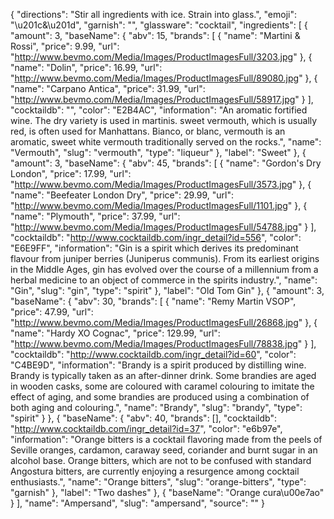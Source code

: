 {
    "directions": "Stir all ingredients with ice. Strain into glass.",
    "emoji": "\u201c&\u201d",
    "garnish": "",
    "glassware": "cocktail",
    "ingredients": [
        {
            "amount": 3,
            "baseName": {
                "abv": 15,
                "brands": [
                    {
                        "name": "Martini & Rossi",
                        "price": 9.99,
                        "url": "http://www.bevmo.com/Media/Images/ProductImagesFull/3203.jpg"
                    },
                    {
                        "name": "Dolin",
                        "price": 16.99,
                        "url": "http://www.bevmo.com/Media/Images/ProductImagesFull/89080.jpg"
                    },
                    {
                        "name": "Carpano Antica",
                        "price": 31.99,
                        "url": "http://www.bevmo.com/Media/Images/ProductImagesFull/58917.jpg"
                    }
                ],
                "cocktaildb": "",
                "color": "E2B4AC",
                "information": "An aromatic fortified wine. The dry variety is used in martinis. sweet vermouth, which is usually red, is often used for Manhattans. Bianco, or blanc, vermouth is an aromatic, sweet white vermouth traditionally served on the rocks.",
                "name": "Vermouth",
                "slug": "vermouth",
                "type": "liqueur"
            },
            "label": "Sweet"
        },
        {
            "amount": 3,
            "baseName": {
                "abv": 45,
                "brands": [
                    {
                        "name": "Gordon's Dry London",
                        "price": 17.99,
                        "url": "http://www.bevmo.com/Media/Images/ProductImagesFull/3573.jpg"
                    },
                    {
                        "name": "Beefeater London Dry",
                        "price": 29.99,
                        "url": "http://www.bevmo.com/Media/Images/ProductImagesFull/1101.jpg"
                    },
                    {
                        "name": "Plymouth",
                        "price": 37.99,
                        "url": "http://www.bevmo.com/Media/Images/ProductImagesFull/54788.jpg"
                    }
                ],
                "cocktaildb": "http://www.cocktaildb.com/ingr_detail?id=556",
                "color": "E6E9FF",
                "information": "Gin is a spirit which derives its predominant flavour from juniper berries (Juniperus communis). From its earliest origins in the Middle Ages, gin has evolved over the course of a millennium from a herbal medicine to an object of commerce in the spirits industry.",
                "name": "Gin",
                "slug": "gin",
                "type": "spirit"
            },
            "label": "Old Tom Gin"
        },
        {
            "amount": 3,
            "baseName": {
                "abv": 30,
                "brands": [
                    {
                        "name": "Remy Martin VSOP",
                        "price": 47.99,
                        "url": "http://www.bevmo.com/Media/Images/ProductImagesFull/26868.jpg"
                    },
                    {
                        "name": "Hardy XO Cognac",
                        "price": 129.99,
                        "url": "http://www.bevmo.com/Media/Images/ProductImagesFull/78838.jpg"
                    }
                ],
                "cocktaildb": "http://www.cocktaildb.com/ingr_detail?id=60",
                "color": "C4BE9D",
                "information": "Brandy is a spirit produced by distilling wine. Brandy is typically taken as an after-dinner drink. Some brandies are aged in wooden casks, some are coloured with caramel colouring to imitate the effect of aging, and some brandies are produced using a combination of both aging and colouring.",
                "name": "Brandy",
                "slug": "brandy",
                "type": "spirit"
            }
        },
        {
            "baseName": {
                "abv": 40,
                "brands": [],
                "cocktaildb": "http://www.cocktaildb.com/ingr_detail?id=37",
                "color": "e6b97e",
                "information": "Orange bitters is a cocktail flavoring made from the peels of Seville oranges, cardamon, caraway seed, coriander and burnt sugar in an alcohol base. Orange bitters, which are not to be confused with standard Angostura bitters, are currently enjoying a resurgence among cocktail enthusiasts.",
                "name": "Orange bitters",
                "slug": "orange-bitters",
                "type": "garnish"
            },
            "label": "Two dashes"
        },
        {
            "baseName": "Orange cura\u00e7ao"
        }
    ],
    "name": "Ampersand",
    "slug": "ampersand",
    "source": ""
}